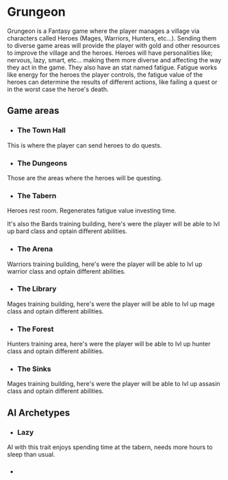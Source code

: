 # Grungeon

Grungeon is a Fantasy game where the player manages a village via characters called Heroes (Mages, Warriors, Hunters, etc...). Sending them to diverse game areas will provide the player with gold and other resources to improve the village and the heroes. Heroes will have personalities like; nervous, lazy, smart, etc... making them more diverse and affecting the way they act in the game. They also have an stat named fatigue. Fatigue works like energy for the heroes the player controls, the fatigue value of the heroes can determine the results of different actions, like failing a quest or in the worst case the heroe's death.

## Game areas

* ### The Town Hall

This is where the player can send heroes to do quests.

* ### The Dungeons

Those are the areas where the heroes will be questing.

* ### The Tabern

Heroes rest room. Regenerates fatigue value investing time.

It's also the Bards training building, here's were the player will be able to lvl up bard class and optain different abilities.

* ### The Arena

Warriors training building, here's were the player will be able to lvl up warrior class and optain different abilities.

* ### The Library

Mages training building, here's were the player will be able to lvl up mage class and optain different abilities.

* ### The Forest

Hunters training area, here's were the player will be able to lvl up hunter class and optain different abilities.

* ### The Sinks

Mages training building, here's were the player will be able to lvl up assasin class and optain different abilities.

## AI Archetypes

* ### Lazy

AI with this trait enjoys spending time at the tabern, needs more hours to sleep than usual.

* ### 

